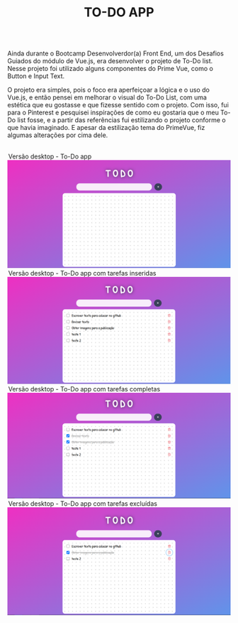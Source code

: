 <h1 align="center">TO-DO APP</h1>
<br>
<br>
<p>Ainda durante o Bootcamp Desenvolverdor(a) Front End, um dos Desafios Guiados do módulo de Vue.js, era desenvolver o projeto de To-Do list. 
Nesse projeto foi utilizado alguns componentes do Prime Vue, como o Button e Input Text.</p>
<p>O projeto era simples, pois o foco era aperfeiçoar a lógica e o uso do Vue.js, e então pensei em melhorar o visual do To-Do List, com uma estética que eu gostasse e que fizesse sentido com o projeto. Com isso, fui para o Pinterest e pesquisei inspírações de como eu gostaria que o meu To-Do list fosse, e a partir das referências fui estilizando o projeto conforme o que havia imaginado. E apesar da estilização tema do PrimeVue, fiz algumas alterações por cima dele.</p>
<br>
<legend>Versão desktop - To-Do app </legend>
<img alt="todo-empty" src="src/assets/todo-1.png">
<legend>Versão desktop - To-Do app com tarefas inseridas </legend>
<img alt="todo-tasks" src="src/assets/todo-2.png">
<legend>Versão desktop - To-Do app com tarefas completas  </legend>
<img alt="todo-taskcomplete" src="src/assets/todo-3.png">
<legend>Versão desktop - To-Do app com tarefas excluídas </legend>
<img alt="todo-taskdelete" src="src/assets/todo-4.png">
<br>
